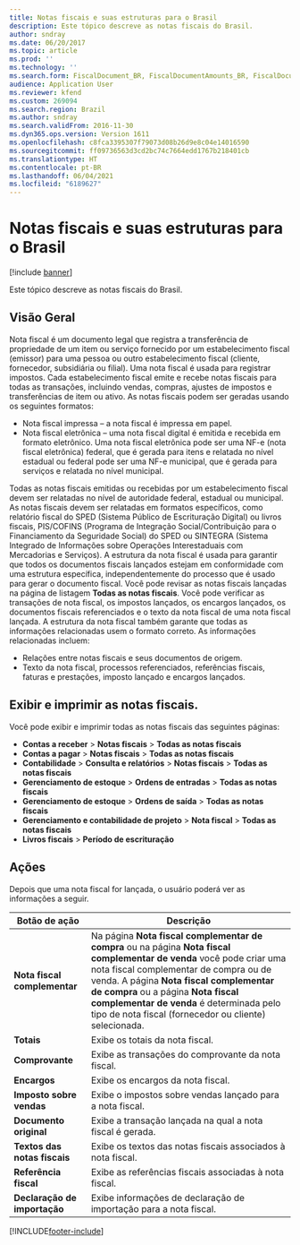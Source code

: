 ```yaml
---
title: Notas fiscais e suas estruturas para o Brasil
description: Este tópico descreve as notas fiscais do Brasil.
author: sndray
ms.date: 06/20/2017
ms.topic: article
ms.prod: ''
ms.technology: ''
ms.search.form: FiscalDocument_BR, FiscalDocumentAmounts_BR, FiscalDocumentChargesTotals_BR, FiscalDocumentElectronic_BR
audience: Application User
ms.reviewer: kfend
ms.custom: 269094
ms.search.region: Brazil
ms.author: sndray
ms.search.validFrom: 2016-11-30
ms.dyn365.ops.version: Version 1611
ms.openlocfilehash: c8fca3395307f79073d08b26d9e8c04e14016590
ms.sourcegitcommit: ff09736563d3cd2bc74c7664edd1767b218401cb
ms.translationtype: HT
ms.contentlocale: pt-BR
ms.lasthandoff: 06/04/2021
ms.locfileid: "6189627"
---
```

# <a name="fiscal-documents-and-fiscal-document-framework-for-brazil"></a>Notas fiscais e suas estruturas para o Brasil

[!include [banner](../includes/banner.md)]

Este tópico descreve as notas fiscais do Brasil.

## <a name="overview"></a>Visão Geral

Nota fiscal é um documento legal que registra a transferência de propriedade de um item ou serviço fornecido por um estabelecimento fiscal (emissor) para uma pessoa ou outro estabelecimento fiscal (cliente, fornecedor, subsidiária ou filial). Uma nota fiscal é usada para registrar impostos. Cada estabelecimento fiscal emite e recebe notas fiscais para todas as transações, incluindo vendas, compras, ajustes de impostos e transferências de item ou ativo. As notas fiscais podem ser geradas usando os seguintes formatos:
-   Nota fiscal impressa – a nota fiscal é impressa em papel.
-   Nota fiscal eletrônica – uma nota fiscal digital é emitida e recebida em formato eletrônico. Uma nota fiscal eletrônica pode ser uma NF-e (nota fiscal eletrônica) federal, que é gerada para itens e relatada no nível estadual ou federal pode ser uma NF-e municipal, que é gerada para serviços e relatada no nível municipal.

Todas as notas fiscais emitidas ou recebidas por um estabelecimento fiscal devem ser relatadas no nível de autoridade federal, estadual ou municipal. As notas fiscais devem ser relatadas em formatos específicos, como relatório fiscal do SPED (Sistema Público de Escrituração Digital) ou livros fiscais, PIS/COFINS (Programa de Integração Social/Contribuição para o Financiamento da Seguridade Social) do SPED ou SINTEGRA (Sistema Integrado de Informações sobre Operações Interestaduais com Mercadorias e Serviços). A estrutura da nota fiscal é usada para garantir que todos os documentos fiscais lançados estejam em conformidade com uma estrutura específica, independentemente do processo que é usado para gerar o documento fiscal. Você pode revisar as notas fiscais lançadas na página de listagem **Todas as notas fiscais**. Você pode verificar as transações de nota fiscal, os impostos lançados, os encargos lançados, os documentos fiscais referenciados e o texto da nota fiscal de uma nota fiscal lançada. A estrutura da nota fiscal também garante que todas as informações relacionadas usem o formato correto. As informações relacionadas incluem:
-   Relações entre notas fiscais e seus documentos de origem.
-   Texto da nota fiscal, processos referenciados, referências fiscais, faturas e prestações, imposto lançado e encargos lançados.

## <a name="view-and-print-fiscal-documents"></a>Exibir e imprimir as notas fiscais.
Você pode exibir e imprimir todas as notas fiscais das seguintes páginas:
-   **Contas a receber** &gt; **Notas fiscais** &gt; **Todas as notas fiscais**
-   **Contas a pagar** &gt; **Notas fiscais** &gt; **Todas as notas fiscais**
-   **Contabilidade** &gt; **Consulta e relatórios** &gt; **Notas fiscais** &gt; **Todas as notas fiscais**
-   **Gerenciamento de estoque** &gt; **Ordens de entradas** &gt; **Todas as notas fiscais**
-   **Gerenciamento de estoque** &gt; **Ordens de saída** &gt; **Todas as notas fiscais**
-   **Gerenciamento e contabilidade de projeto** &gt; **Nota fiscal** &gt; **Todas as notas fiscais**
-   **Livros fiscais** &gt; **Período de escrituração**

## <a name="actions"></a>Ações
Depois que uma nota fiscal for lançada, o usuário poderá ver as informações a seguir.

| **Botão de ação**                 | **Descrição**                                                                                                                                                                                                                                                                                                                                                      |
|-----------------------------------|----------------------------------------------------------------------------------------------------------------------------------------------------------------------------------------------------------------------------------------------------------------------------------------------------------------------------------------------------------------------|
| **Nota fiscal complementar** | Na página **Nota fiscal complementar de compra** ou na página **Nota fiscal complementar de venda** você pode criar uma nota fiscal complementar de compra ou de venda. A página **Nota fiscal complementar de compra** ou a página **Nota fiscal complementar de venda** é determinada pelo tipo de nota fiscal (fornecedor ou cliente) selecionada. |
| **Totais**                        | Exibe os totais da nota fiscal.                                                                                                                                                                                                                                                                                                                             |
| **Comprovante**                       | Exibe as transações do comprovante da nota fiscal.                                                                                                                                                                                                                                                                                                               |
| **Encargos**                       | Exibe os encargos da nota fiscal.                                                                                                                                                                                                                                                                                                                            |
| **Imposto sobre vendas**              | Exibe o impostos sobre vendas lançado para a nota fiscal.                                                                                                                                                                                                                                                                                                                   |
| **Documento original**             | Exibe a transação lançada na qual a nota fiscal é gerada.                                                                                                                                                                                                                                                                                               |
| **Textos das notas fiscais**         | Exibe os textos das notas fiscais associados à nota fiscal.                                                                                                                                                                                                                                                                                             |
| **Referência fiscal**              | Exibe as referências fiscais associadas à nota fiscal.                                                                                                                                                                                                                                                                                                 |
| **Declaração de importação**            | Exibe informações de declaração de importação para a nota fiscal.                                                                                                                                                                                                                                                                                                     |







[!INCLUDE[footer-include](../../includes/footer-banner.md)]
